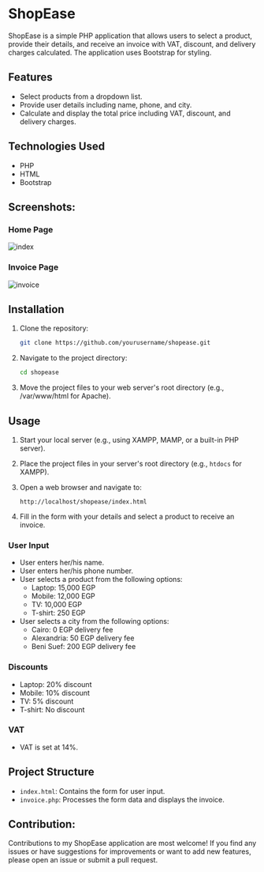 # ShopEase

ShopEase is a simple PHP application that allows users to select a product, provide their details, and receive an invoice with VAT, discount, and delivery charges calculated. The application uses Bootstrap for styling.

## Features

-   Select products from a dropdown list.
-   Provide user details including name, phone, and city.
-   Calculate and display the total price including VAT, discount, and delivery charges.

## Technologies Used

-   PHP
-   HTML
-   Bootstrap

## Screenshots:

### Home Page

![index](https://github.com/user-attachments/assets/89108a09-52d4-4be7-98a1-62c4ba585ca8)

### Invoice Page

![invoice](https://github.com/user-attachments/assets/0c693066-3de4-40da-a561-99a2ce5ba4c0)

## Installation

1. Clone the repository:

    ```bash
    git clone https://github.com/yourusername/shopease.git
    ```

2. Navigate to the project directory:
    ```bash
    cd shopease
    ```
3. Move the project files to your web server's root directory (e.g., /var/www/html for Apache).

## Usage

1. Start your local server (e.g., using XAMPP, MAMP, or a built-in PHP server).

2. Place the project files in your server's root directory (e.g., `htdocs` for XAMPP).

3. Open a web browser and navigate to:

    ```
    http://localhost/shopease/index.html
    ```

4. Fill in the form with your details and select a product to receive an invoice.

### User Input

-   User enters her/his name.
-   User enters her/his phone number.
-   User selects a product from the following options:
    -   Laptop: 15,000 EGP
    -   Mobile: 12,000 EGP
    -   TV: 10,000 EGP
    -   T-shirt: 250 EGP
-   User selects a city from the following options:
    -   Cairo: 0 EGP delivery fee
    -   Alexandria: 50 EGP delivery fee
    -   Beni Suef: 200 EGP delivery fee

### Discounts

-   Laptop: 20% discount
-   Mobile: 10% discount
-   TV: 5% discount
-   T-shirt: No discount

### VAT

-   VAT is set at 14%.

## Project Structure

-   `index.html`: Contains the form for user input.
-   `invoice.php`: Processes the form data and displays the invoice.

## Contribution:

Contributions to my ShopEase application are most welcome! If you find any issues or have suggestions for improvements or want to add new features, please open an issue or submit a pull request.
